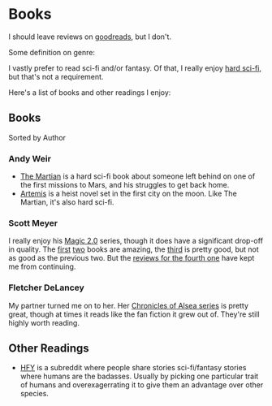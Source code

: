 # Books

I should leave reviews on [goodreads](https://goodreads.com), but I don't.

Some definition on genre:

I vastly prefer to read sci-fi and/or fantasy. Of that, I really enjoy [hard sci-fi](https://tvtropes.org/pmwiki/pmwiki.php/Main/MohsScaleOfScienceFictionHardness), but that's not a requirement.

Here's a list of books and other readings I enjoy:

## Books

Sorted by Author

### Andy Weir

- [The Martian](https://www.goodreads.com/book/show/18007564-the-martian) is a hard sci-fi book about someone left behind on one of the first missions to Mars, and his struggles to get back home.
- [Artemis](https://www.goodreads.com/book/show/34928122-artemis) is a heist novel set in the first city on the moon. Like The Martian, it's also hard sci-fi.

### Scott Meyer

I really enjoy his [Magic 2.0](https://www.goodreads.com/book/show/18616975-off-to-be-the-wizard) series, though it does have a significant drop-off in quality. The [first](https://www.goodreads.com/book/show/18616975-off-to-be-the-wizard) [two](https://www.goodreads.com/book/show/21483760-spell-or-high-water) books are amazing, the [third](https://www.goodreads.com/book/show/23249416-an-unwelcome-quest) is pretty good, but not as good as the previous two. But the [reviews for the fourth one](https://www.goodreads.com/book/show/36566205-fight-and-flight) have kept me from continuing.

### Fletcher DeLancey

My partner turned me on to her. Her [Chronicles of Alsea series](https://www.goodreads.com/book/show/39333098-the-caphenon) is pretty great, though at times it reads like the fan fiction it grew out of. They're still highly worth reading.

## Other Readings

- [HFY](https://reddit.com/r/hfy) is a subreddit where people share stories sci-fi/fantasy stories where humans are the badasses. Usually by picking one particular trait of humans and overexagerrating it to give them an advantage over other species.
